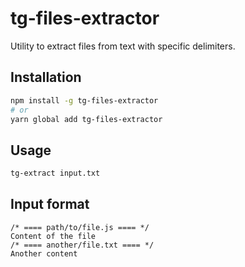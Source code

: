 # tg-files-extractor

Utility to extract files from text with specific delimiters.

## Installation

```bash
npm install -g tg-files-extractor
# or
yarn global add tg-files-extractor
```

## Usage

```bash
tg-extract input.txt
```

## Input format

```
/* ==== path/to/file.js ==== */
Content of the file
/* ==== another/file.txt ==== */
Another content
```
